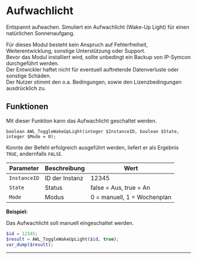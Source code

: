# Aufwachlicht

Entspannt aufwachen. Simuliert ein Aufwachlicht (Wake-Up Light) für einen natürlichen Sonnenaufgang.  

Für dieses Modul besteht kein Anspruch auf Fehlerfreiheit, Weiterentwicklung, sonstige Unterstützung oder Support.  
Bevor das Modul installiert wird, sollte unbedingt ein Backup von IP-Symcon durchgeführt werden.  
Der Entwickler haftet nicht für eventuell auftretende Datenverluste oder sonstige Schäden.  
Der Nutzer stimmt den o.a. Bedingungen, sowie den Lizenzbedingungen ausdrücklich zu.

## Funktionen

Mit dieser Funktion kann das Aufwachlicht geschaltet werden.

```text
boolean AWL_ToggleWakeUpLight(integer $InstanceID, boolean $State, integer $Mode = 0);
```

Konnte der Befehl erfolgreich ausgeführt werden, liefert er als Ergebnis `TRUE`, andernfalls `FALSE`.

| Parameter    | Beschreibung   | Wert                        |
|--------------|----------------|-----------------------------|
| `InstanceID` | ID der Instanz | 12345                       |
| `State`      | Status         | false = Aus, true = An      |
| `Mode`       | Modus          | 0 = manuell, 1 = Wochenplan |


**Beispiel:**

Das Aufwachlicht soll manuell eingeschaltet werden.

```php
$id = 12345;
$result = AWL_ToggleWakeUpLight($id, true);
var_dump($result);
```

---